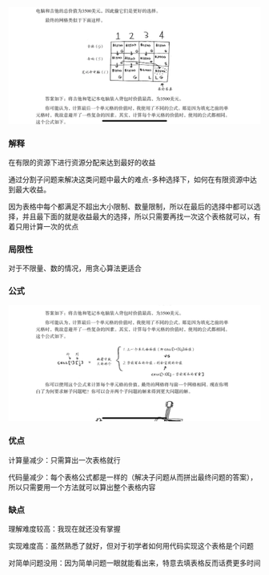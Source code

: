 ![img.png](img/dtgh1.png)

### 解释

在有限的资源下进行资源分配来达到最好的收益

通过分割子问题来解决这类问题中最大的难点-多种选择下，如何在有限资源中达到最大收益。

因为表格中每个都满足不超出大小限制、数量限制，所以在最后的选择中都可以选择，并且最下面的就是收益最大的选择，所以只需要再找一次这个表格就可以，有着只用计算一次的优点

### 局限性

对于不限量、数的情况，用贪心算法更适合

### 公式

![img_1.png](img/dtgh2.png)

### 优点

计算量减少：只需算出一次表格就行

代码量减少：每个表格公式都是一样的（解决子问题从而拼出最终问题的答案），所以只需要用一个方法就可以算出整个表格内容

### 缺点

理解难度较高：我现在就还没有掌握

实现难度高：虽然熟悉了就好，但对于初学者如何用代码实现这个表格是个问题

对简单问题没用：因为简单问题一眼就能看出来，特意去填表格反而话费更多时间